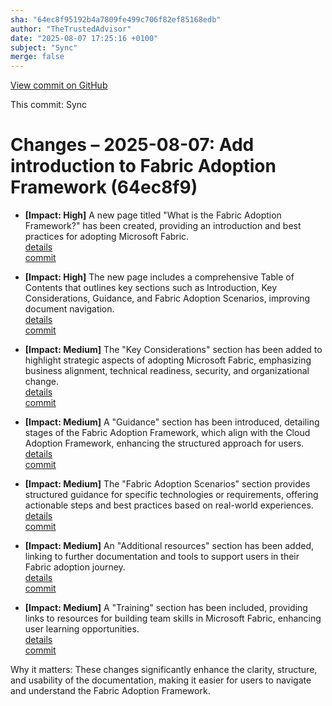```yaml
---
sha: "64ec8f95192b4a7809fe499c706f82ef85168edb"
author: "TheTrustedAdvisor"
date: "2025-08-07 17:25:16 +0100"
subject: "Sync"
merge: false
---
```


[View commit on GitHub](https://github.com/TheTrustedAdvisor/FabricAdoptionFramework/commit/64ec8f95192b4a7809fe499c706f82ef85168edb)

This commit: Sync

# Changes – 2025-08-07: Add introduction to Fabric Adoption Framework (64ec8f9)

- **[Impact: High]** A new page titled "What is the Fabric Adoption Framework?" has been created, providing an introduction and best practices for adopting Microsoft Fabric.  
   [details](/docs/about/changes/2025-08-07-what-is-the-fabric-adoption-framework)  
   [commit](https://github.com/TheTrustedAdvisor/FabricAdoptionFramework/commit/64ec8f95192b4a7809fe499c706f82ef85168edb)

- **[Impact: High]** The new page includes a comprehensive Table of Contents that outlines key sections such as Introduction, Key Considerations, Guidance, and Fabric Adoption Scenarios, improving document navigation.  
   [details](/docs/about/changes/2025-08-07-what-is-the-fabric-adoption-framework)  
   [commit](https://github.com/TheTrustedAdvisor/FabricAdoptionFramework/commit/64ec8f95192b4a7809fe499c706f82ef85168edb)

- **[Impact: Medium]** The "Key Considerations" section has been added to highlight strategic aspects of adopting Microsoft Fabric, emphasizing business alignment, technical readiness, security, and organizational change.  
   [details](/docs/about/changes/2025-08-07-what-is-the-fabric-adoption-framework)  
   [commit](https://github.com/TheTrustedAdvisor/FabricAdoptionFramework/commit/64ec8f95192b4a7809fe499c706f82ef85168edb)

- **[Impact: Medium]** A "Guidance" section has been introduced, detailing stages of the Fabric Adoption Framework, which align with the Cloud Adoption Framework, enhancing the structured approach for users.  
   [details](/docs/about/changes/2025-08-07-what-is-the-fabric-adoption-framework)  
   [commit](https://github.com/TheTrustedAdvisor/FabricAdoptionFramework/commit/64ec8f95192b4a7809fe499c706f82ef85168edb)

- **[Impact: Medium]** The "Fabric Adoption Scenarios" section provides structured guidance for specific technologies or requirements, offering actionable steps and best practices based on real-world experiences.  
   [details](/docs/about/changes/2025-08-07-what-is-the-fabric-adoption-framework)  
   [commit](https://github.com/TheTrustedAdvisor/FabricAdoptionFramework/commit/64ec8f95192b4a7809fe499c706f82ef85168edb)

- **[Impact: Medium]** An "Additional resources" section has been added, linking to further documentation and tools to support users in their Fabric adoption journey.  
   [details](/docs/about/changes/2025-08-07-what-is-the-fabric-adoption-framework)  
   [commit](https://github.com/TheTrustedAdvisor/FabricAdoptionFramework/commit/64ec8f95192b4a7809fe499c706f82ef85168edb)

- **[Impact: Medium]** A "Training" section has been included, providing links to resources for building team skills in Microsoft Fabric, enhancing user learning opportunities.  
   [details](/docs/about/changes/2025-08-07-what-is-the-fabric-adoption-framework)  
   [commit](https://github.com/TheTrustedAdvisor/FabricAdoptionFramework/commit/64ec8f95192b4a7809fe499c706f82ef85168edb)

Why it matters: These changes significantly enhance the clarity, structure, and usability of the documentation, making it easier for users to navigate and understand the Fabric Adoption Framework.
